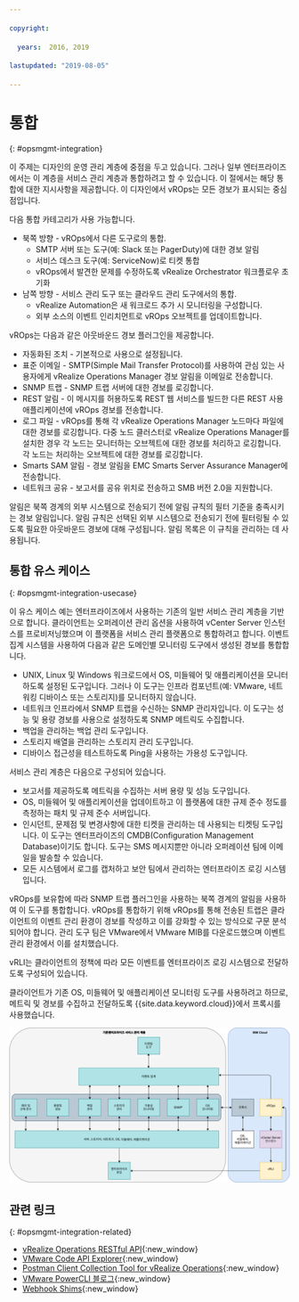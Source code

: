 ```yaml
---

copyright:

  years:  2016, 2019

lastupdated: "2019-08-05"

---
```


# 통합
{: #opsmgmt-integration}

이 주제는 디자인의 운영 관리 계층에 중점을 두고 있습니다. 그러나 일부 엔터프라이즈에서는 이 계층을 서비스 관리 계층과 통합하려고 할 수 있습니다. 이 절에서는 해당 통합에 대한 지시사항을 제공합니다. 이 디자인에서 vROps는 모든 경보가 표시되는 중심점입니다.

다음 통합 카테고리가 사용 가능합니다.
* 북쪽 방향 - vROps에서 다른 도구로의 통합.
  * SMTP 서버 또는 도구(예: Slack 또는 PagerDuty)에 대한 경보 알림
  * 서비스 데스크 도구(예: ServiceNow)로 티켓 통합
  * vROps에서 발견한 문제를 수정하도록 vRealize Orchestrator 워크플로우 초기화
* 남쪽 방향 - 서비스 관리 도구 또는 클라우드 관리 도구에서의 통합.
  * vRealize Automation은 새 워크로드 추가 시 모니터링을 구성합니다.
  * 외부 소스의 이벤트 인리치먼트로 vROps 오브젝트를 업데이트합니다.

vROps는 다음과 같은 아웃바운드 경보 플러그인을 제공합니다.
* 자동화된 조치 - 기본적으로 사용으로 설정됩니다.
* 표준 이메일 - SMTP(Simple Mail Transfer Protocol)를 사용하여 관심 있는 사용자에게 vRealize Operations Manager 경보 알림을 이메일로 전송합니다.
* SNMP 트랩 - SNMP 트랩 서버에 대한 경보를 로깅합니다.
* REST 알림 - 이 메시지를 허용하도록 REST 웹 서비스를 빌드한 다른 REST 사용 애플리케이션에 vROps 경보를 전송합니다.
* 로그 파일 - vROps를 통해 각 vRealize Operations Manager 노드마다 파일에 대한 경보를 로깅합니다. 다중 노드 클러스터로 vRealize Operations Manager를 설치한 경우 각 노드는 모니터하는 오브젝트에 대한 경보를 처리하고 로깅합니다. 각 노드는 처리하는 오브젝트에 대한 경보를 로깅합니다.
* Smarts SAM 알림 - 경보 알림을 EMC Smarts Server Assurance Manager에 전송합니다.
* 네트워크 공유 - 보고서를 공유 위치로 전송하고 SMB 버전 2.0을 지원합니다.

알림은 북쪽 경계의 외부 시스템으로 전송되기 전에 알림 규칙의 필터 기준을 충족시키는 경보 알림입니다. 알림 규칙은 선택된 외부 시스템으로 전송되기 전에 필터링될 수 있도록 필요한 아웃바운드 경보에 대해 구성됩니다. 알림 목록은 이 규칙을 관리하는 데 사용됩니다.

## 통합 유스 케이스
{: #opsmgmt-integration-usecase}

이 유스 케이스 예는 엔터프라이즈에서 사용하는 기존의 일반 서비스 관리 계층을 기반으로 합니다. 클라이언트는 오퍼레이션 관리 옵션을 사용하여 vCenter Server 인스턴스를 프로비저닝했으며 이 플랫폼을 서비스 관리 플랫폼으로 통합하려고 합니다. 이벤트 집계 시스템을 사용하여 다음과 같은 도메인별 모니터링 도구에서 생성된 경보를 통합합니다.

* UNIX, Linux 및 Windows 워크로드에서 OS, 미들웨어 및 애플리케이션을 모니터하도록 설정된 도구입니다. 그러나 이 도구는 인프라 컴포넌트(예: VMware, 네트워킹 디바이스 또는 스토리지)를 모니터하지 않습니다.
* 네트워크 인프라에서 SNMP 트랩을 수신하는 SNMP 관리자입니다. 이 도구는 성능 및 용량 경보를 사용으로 설정하도록 SNMP 메트릭도 수집합니다.
* 백업을 관리하는 백업 관리 도구입니다.
* 스토리지 배열을 관리하는 스토리지 관리 도구입니다.
* 디바이스 접근성을 테스트하도록 Ping을 사용하는 가용성 도구입니다.

서비스 관리 계층은 다음으로 구성되어 있습니다.

* 보고서를 제공하도록 메트릭을 수집하는 서버 용량 및 성능 도구입니다.
* OS, 미들웨어 및 애플리케이션을 업데이트하고 이 플랫폼에 대한 규제 준수 정도를 측정하는 패치 및 규제 준수 서버입니다.
* 인시던트, 문제점 및 변경사항에 대한 티켓을 관리하는 데 사용되는 티켓팅 도구입니다. 이 도구는 엔터프라이즈의 CMDB(Configuration Management Database)이기도 합니다. 도구는 SMS 메시지뿐만 아니라 오퍼레이션 팀에 이메일을 발송할 수 있습니다.
* 모든 시스템에서 로그를 캡처하고 보안 팀에서 관리하는 엔터프라이즈 로깅 시스템입니다.

vROps를 보유함에 따라 SNMP 트랩 플러그인을 사용하는 북쪽 경계의 알림을 사용하여 이 도구를 통합합니다. vROps를 통합하기 위해 vROps를 통해 전송된 트랩은 클라이언트의 이벤트 관리 환경이 경보를 작성하고 이를 강화할 수 있는 방식으로 구문 분석되어야 합니다. 관리 도구 팀은 VMware에서 VMware MIB를 다운로드했으며 이벤트 관리 환경에서 이를 설치했습니다.

vRLI는 클라이언트의 정책에 따라 모든 이벤트를 엔터프라이즈 로깅 시스템으로 전달하도록 구성되어 있습니다.

클라이언트가 기존 OS, 미들웨어 및 애플리케이션 모니터링 도구를 사용하려고 하므로, 메트릭 및 경보를 수집하고 전달하도록 {{site.data.keyword.cloud}}에서 프록시를 사용했습니다.

![통합 다이어그램](../../images/opsmgmt-integration.svg "통합 다이어그램")

## 관련 링크
{: #opsmgmt-integration-related}

* [vRealize Operations RESTful API](https://docs.vmware.com/en/vRealize-Operations-Manager/7.0/vrealize-operations-manager-70-api-guide.pdf){:new_window}
* [VMware Code API Explorer](https://code.vmware.com/apis?socv=1&numPerPage=164&sorter=pv){:new_window}
* [Postman Client Collection Tool for vRealize Operations](https://code.vmware.com/samples/4663/postman-client-collection-for-vrealize-operations-rest-apis){:new_window}
* [VMware PowerCLI 블로그](https://blogs.vmware.com/PowerCLI/2016/05/getting-started-with-powercli-for-vrealize-operations-vr-ops.html){:new_window}
* [Webhook Shims](https://blogs.vmware.com/management/2017/01/vrealize-webhooks-infinite-integrations.html){:new_window}
